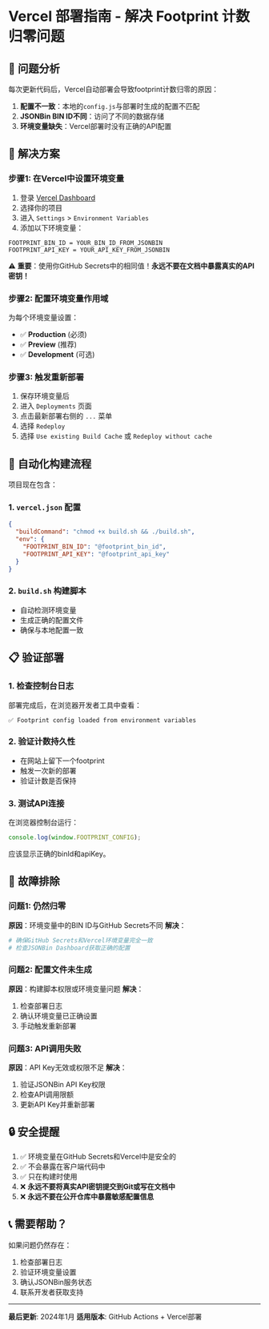 # Vercel 部署指南 - 解决 Footprint 计数归零问题

## 🚨 问题分析

每次更新代码后，Vercel自动部署会导致footprint计数归零的原因：

1. **配置不一致**：本地的`config.js`与部署时生成的配置不匹配
2. **JSONBin BIN ID不同**：访问了不同的数据存储
3. **环境变量缺失**：Vercel部署时没有正确的API配置

## 🔧 解决方案

### 步骤1: 在Vercel中设置环境变量

1. 登录 [Vercel Dashboard](https://vercel.com/dashboard)
2. 选择你的项目
3. 进入 `Settings` > `Environment Variables`
4. 添加以下环境变量：

```
FOOTPRINT_BIN_ID = YOUR_BIN_ID_FROM_JSONBIN
FOOTPRINT_API_KEY = YOUR_API_KEY_FROM_JSONBIN
```

⚠️ **重要**：使用你GitHub Secrets中的相同值！**永远不要在文档中暴露真实的API密钥！**

### 步骤2: 配置环境变量作用域

为每个环境变量设置：
- ✅ **Production** (必须)
- ✅ **Preview** (推荐)
- ✅ **Development** (可选)

### 步骤3: 触发重新部署

1. 保存环境变量后
2. 进入 `Deployments` 页面
3. 点击最新部署右侧的 `...` 菜单
4. 选择 `Redeploy`
5. 选择 `Use existing Build Cache` 或 `Redeploy without cache`

## 🔄 自动化构建流程

项目现在包含：

### 1. `vercel.json` 配置
```json
{
  "buildCommand": "chmod +x build.sh && ./build.sh",
  "env": {
    "FOOTPRINT_BIN_ID": "@footprint_bin_id",
    "FOOTPRINT_API_KEY": "@footprint_api_key"
  }
}
```

### 2. `build.sh` 构建脚本
- 自动检测环境变量
- 生成正确的配置文件
- 确保与本地配置一致

## 📋 验证部署

### 1. 检查控制台日志
部署完成后，在浏览器开发者工具中查看：
```
✅ Footprint config loaded from environment variables
```

### 2. 验证计数持久性
- 在网站上留下一个footprint
- 触发一次新的部署
- 验证计数是否保持

### 3. 测试API连接
在浏览器控制台运行：
```javascript
console.log(window.FOOTPRINT_CONFIG);
```

应该显示正确的binId和apiKey。

## 🚨 故障排除

### 问题1: 仍然归零
**原因**：环境变量中的BIN ID与GitHub Secrets不同
**解决**：
```bash
# 确保GitHub Secrets和Vercel环境变量完全一致
# 检查JSONBin Dashboard获取正确的配置
```

### 问题2: 配置文件未生成
**原因**：构建脚本权限或环境变量问题
**解决**：
1. 检查部署日志
2. 确认环境变量已正确设置
3. 手动触发重新部署

### 问题3: API调用失败
**原因**：API Key无效或权限不足
**解决**：
1. 验证JSONBin API Key权限
2. 检查API调用限额
3. 更新API Key并重新部署

## 🔒 安全提醒

1. ✅ 环境变量在GitHub Secrets和Vercel中是安全的
2. ✅ 不会暴露在客户端代码中
3. ✅ 只在构建时使用
4. ❌ **永远不要将真实API密钥提交到Git或写在文档中**
5. ❌ **永远不要在公开仓库中暴露敏感配置信息**

## 📞 需要帮助？

如果问题仍然存在：
1. 检查部署日志
2. 验证环境变量设置
3. 确认JSONBin服务状态
4. 联系开发者获取支持

---

**最后更新**: 2024年1月
**适用版本**: GitHub Actions + Vercel部署 